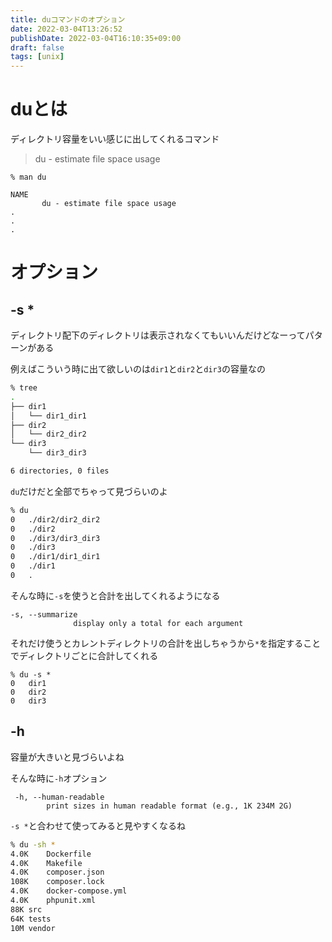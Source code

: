 ```yaml
---
title: duコマンドのオプション
date: 2022-03-04T13:26:52
publishDate: 2022-03-04T16:10:35+09:00
draft: false
tags: [unix]
---
```


# duとは
ディレクトリ容量をいい感じに出してくれるコマンド

> du - estimate file space usage

```
% man du

NAME
       du - estimate file space usage
.
.
.
```

# オプション
## -s *

ディレクトリ配下のディレクトリは表示されなくてもいいんだけどなーってパターンがある

例えばこういう時に出て欲しいのは`dir1`と`dir2`と`dir3`の容量なの
```sh
% tree
.
├── dir1
│   └── dir1_dir1
├── dir2
│   └── dir2_dir2
└── dir3
    └── dir3_dir3

6 directories, 0 files
```

`du`だけだと全部でちゃって見づらいのよ

```sh
% du
0	./dir2/dir2_dir2
0	./dir2
0	./dir3/dir3_dir3
0	./dir3
0	./dir1/dir1_dir1
0	./dir1
0	.
```

そんな時に`-s`を使うと合計を出してくれるようになる

```
-s, --summarize
              display only a total for each argument
```

それだけ使うとカレントディレクトリの合計を出しちゃうから`*`を指定することでディレクトリごとに合計してくれる
```
% du -s *
0	dir1
0	dir2
0	dir3
```

## -h
容量が大きいと見づらいよね

そんな時に`-h`オプション

```
 -h, --human-readable
        print sizes in human readable format (e.g., 1K 234M 2G)
```

`-s *`と合わせて使ってみると見やすくなるね
```sh
% du -sh *                                                                                                         
4.0K	Dockerfile
4.0K	Makefile
4.0K	composer.json
108K	composer.lock
4.0K	docker-compose.yml
4.0K	phpunit.xml
88K	src
64K	tests
10M	vendor
```
